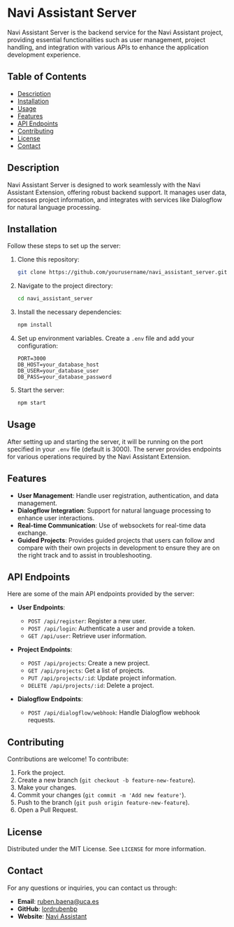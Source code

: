 # Navi Assistant Server

Navi Assistant Server is the backend service for the Navi Assistant project, providing essential functionalities such as user management, project handling, and integration with various APIs to enhance the application development experience.

## Table of Contents

- [Description](#description)
- [Installation](#installation)
- [Usage](#usage)
- [Features](#features)
- [API Endpoints](#api-endpoints)
- [Contributing](#contributing)
- [License](#license)
- [Contact](#contact)

## Description

Navi Assistant Server is designed to work seamlessly with the Navi Assistant Extension, offering robust backend support. It manages user data, processes project information, and integrates with services like Dialogflow for natural language processing.

## Installation

Follow these steps to set up the server:

1. Clone this repository:
    ```bash
    git clone https://github.com/yourusername/navi_assistant_server.git
    ```
2. Navigate to the project directory:
    ```bash
    cd navi_assistant_server
    ```
3. Install the necessary dependencies:
    ```bash
    npm install
    ```
4. Set up environment variables. Create a `.env` file and add your configuration:
    ```plaintext
    PORT=3000
    DB_HOST=your_database_host
    DB_USER=your_database_user
    DB_PASS=your_database_password
    ```
5. Start the server:
    ```bash
    npm start
    ```

## Usage

After setting up and starting the server, it will be running on the port specified in your `.env` file (default is 3000). The server provides endpoints for various operations required by the Navi Assistant Extension.

## Features

- **User Management**: Handle user registration, authentication, and data management.
- **Dialogflow Integration**: Support for natural language processing to enhance user interactions.
- **Real-time Communication**: Use of websockets for real-time data exchange.
- **Guided Projects**: Provides guided projects that users can follow and compare with their own projects in development to ensure they are on the right track and to assist in troubleshooting.

## API Endpoints

Here are some of the main API endpoints provided by the server:

- **User Endpoints**:
    - `POST /api/register`: Register a new user.
    - `POST /api/login`: Authenticate a user and provide a token.
    - `GET /api/user`: Retrieve user information.

- **Project Endpoints**:
    - `POST /api/projects`: Create a new project.
    - `GET /api/projects`: Get a list of projects.
    - `PUT /api/projects/:id`: Update project information.
    - `DELETE /api/projects/:id`: Delete a project.

- **Dialogflow Endpoints**:
    - `POST /api/dialogflow/webhook`: Handle Dialogflow webhook requests.

## Contributing

Contributions are welcome! To contribute:

1. Fork the project.
2. Create a new branch (`git checkout -b feature-new-feature`).
3. Make your changes.
4. Commit your changes (`git commit -m 'Add new feature'`).
5. Push to the branch (`git push origin feature-new-feature`).
6. Open a Pull Request.

## License

Distributed under the MIT License. See `LICENSE` for more information.

## Contact

For any questions or inquiries, you can contact us through:

- **Email**: ruben.baena@uca.es
- **GitHub**: [lordrubenbp](https://github.com/lordrubenbp)
- **Website**: [Navi Assistant](https://naviassistant.com/)
